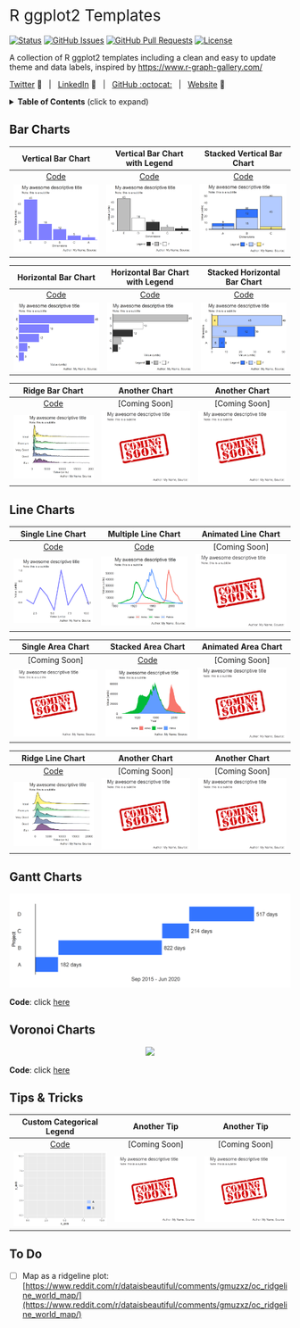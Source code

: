 <h1 style="font-weight:normal"> 
  R ggplot2 Templates
</h1>

[![Status](https://img.shields.io/badge/status-active-success.svg)]() [![GitHub Issues](https://img.shields.io/github/issues/wjsutton/ggplot2_snippets.svg)](https://github.com/wjsutton/ggplot2_snippets/issues) [![GitHub Pull Requests](https://img.shields.io/github/issues-pr/wjsutton/ggplot2_snippets.svg)](https://github.com/wjsutton/ggplot2_snippets/pulls) [![License](https://img.shields.io/badge/license-MIT-blue.svg)](/LICENSE)

A collection of R ggplot2 templates including a clean and easy to update theme and data labels, inspired by https://www.r-graph-gallery.com/

[Twitter][Twitter] :speech_balloon:&nbsp;&nbsp;&nbsp;|&nbsp;&nbsp;&nbsp;[LinkedIn][LinkedIn] :necktie:&nbsp;&nbsp;&nbsp;|&nbsp;&nbsp;&nbsp;[GitHub :octocat:][GitHub]&nbsp;&nbsp;&nbsp;|&nbsp;&nbsp;&nbsp;[Website][Website] :link:

<!--/div-->

<!--
Quick Link 
-->

[Twitter]:https://twitter.com/WJSutton12
[LinkedIn]:https://www.linkedin.com/in/will-sutton-14711627/
[GitHub]:https://github.com/wjsutton
[Website]:https://wjsutton.github.io/


<details>
  <summary><strong>Table of Contents</strong> (click to expand)</summary>

<!-- toc -->
- [Bar Charts](https://github.com/wjsutton/ggplot2_snippets#bar-charts)
- [Line Charts](https://github.com/wjsutton/ggplot2_snippets#line-charts)
- [Gantt Charts](https://github.com/wjsutton/ggplot2_snippets#gantt-charts)
- [Voronoi Charts](https://github.com/wjsutton/ggplot2_snippets#voronoi-charts)
- [Tips & Tricks](https://github.com/wjsutton/ggplot2_snippets#tips-&-tricks)
- [To Do](https://github.com/wjsutton/ggplot2_snippets#to-do)
<!-- tocstop -->

</details>

## Bar Charts 

Vertical Bar Chart             |  Vertical Bar Chart with Legend			|  Stacked Vertical Bar Chart 	|
:-------------------------:|:-------------------------:|:-------------------------:|
[Code](bar_charts/vertical_bar_chart_plot.R)             |  [Code](bar_charts/vertical_bar_chart_plot_with_legend.R)  			|  [Code](bar_charts/vertical_stacked_bar_chart_plot_with_legend.R) 	|
![](images/vertical_bar_chart.png)  |  ![](images/vertical_bar_chart_with_legend.png)	|	![](images/stacked_vertical_bar_chart.png)	|

Horizontal Bar Chart             |  Horizontal Bar Chart with Legend			|  Stacked Horizontal Bar Chart 	|
:-------------------------:|:-------------------------:|:-------------------------:|
[Code](bar_charts/horizontal_bar_chart_plot.R)             |  [Code](bar_charts/horizontal_bar_chart_plot_with_legend.R)  			|  [Code](bar_charts/horizontal_stacked_bar_chart_plot_with_legend.R) 	|
![](images/horizontal_bar_chart.png)  |  ![](images/horizontal_bar_chart_with_legend.png)	|	![](images/stacked_horizontal_bar_chart.png)	|

Ridge Bar Chart             |  Another Chart			|  Another Chart 	|
:-------------------------:|:-------------------------:|:-------------------------:|
[Code](bar_charts/ridge_bar_chart_plot.R)           |  [Coming Soon]  			|  [Coming Soon] 	|
![](images/ridge_bar_chart.png)  |  ![](images/coming_soon.png)	|	![](images/coming_soon.png)	|



## Line Charts 

Single Line Chart             |  Multiple Line Chart			|  Animated Line Chart 	|
:-------------------------:|:-------------------------:|:-------------------------:|
[Code](line_charts/line_chart_single_plot.R)             |  [Code](line_charts/line_chart_multiple_plot.R)  			|  [Coming Soon] 	|
![](images/line_chart_single.png)  |  ![](images/line_chart_multiple.png)	|	![](images/coming_soon.png)	|

Single Area Chart             |  Stacked Area Chart			|  Animated Area Chart 	|
:-------------------------:|:-------------------------:|:-------------------------:|
[Coming Soon]            |  [Code](line_charts/stacked_area_chart_plot.R)  			|  [Coming Soon] 	|
![](images/coming_soon.png)  |  ![](images/stacked_area_chart.png)	|	![](images/coming_soon.png)	|

Ridge Line Chart             |  Another Chart			|  Another Chart 	|
:-------------------------:|:-------------------------:|:-------------------------:|
[Code](line_charts/ridge_line_chart_plot.R)           |  [Coming Soon]  			|  [Coming Soon] 	|
![](images/ridge_line_chart.png)  |  ![](images/coming_soon.png)	|	![](images/coming_soon.png)	|

## Gantt Charts

<p align="center">
  <img src="images/simple_gantt.png">
</p>

**Code**: click [here](bar_charts/simple_gantt_chart_plot.R)


## Voronoi Charts 

<p align="center">
  <img src="images/football_voronoi_20_speed_compressed.gif">
</p>

**Code**: click [here](voronoi_charts/README_FOOTBALL_VORONOI.md)

## Tips & Tricks

Custom Categorical Legend             |  Another Tip			|  Another Tip 	|
:-------------------------:|:-------------------------:|:-------------------------:|
[Code](tips_and_tricks/custom_cat_legend.R)           |  [Coming Soon]  			|  [Coming Soon] 	|
![](images/custom_cat_legend.png)  |  ![](images/coming_soon.png)	|	![](images/coming_soon.png)	|


## To Do

- [ ] Map as a ridgeline plot: [https://www.reddit.com/r/dataisbeautiful/comments/gmuzxz/oc_ridgeline_world_map/](https://www.reddit.com/r/dataisbeautiful/comments/gmuzxz/oc_ridgeline_world_map/)
